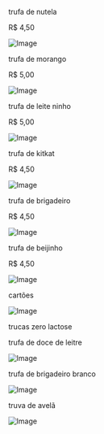 trufa de nutela

R$ 4,50

![Image](https://user-images.githubusercontent.com/118744121/203400873-572319e3-48c2-43be-a917-3f2b1a82f6df.png)

trufa de morango

R$ 5,00

![Image](https://user-images.githubusercontent.com/118744121/203401397-d98267e6-aeac-4a91-820d-cb1ae5dd7f7e.png)



trufa de leite ninho

R$ 5,00

![Image](https://user-images.githubusercontent.com/118744121/203402180-c7dbf297-e491-4ac4-8299-2afc89870bd7.png)

trufa de kitkat

R$ 4,50

![Image](https://user-images.githubusercontent.com/118744121/203402354-59c9854b-587e-4c06-a30a-68b0cab14a60.png)

trufa de brigadeiro

R$ 4,50

![Image](https://user-images.githubusercontent.com/118744121/203402651-636ef565-6cf5-4477-adfa-20c33698f288.png)

trufa de beijinho

R$ 4,50

![Image](https://user-images.githubusercontent.com/118744121/203403090-c9ea64cd-5fb3-4d89-9dd8-35fc0f23e8bf.png)

cartões

![Image](https://user-images.githubusercontent.com/118744121/204632964-96befd6b-8d64-48a6-ba63-807ae00c5e3c.png)



trucas  zero lactose



trufa de doce de leitre


![Image](https://user-images.githubusercontent.com/118744121/204635053-49d08c66-d9ee-4495-a3c4-4773a7518db3.png)


trufa de brigadeiro branco


![Image](https://user-images.githubusercontent.com/118744121/205967715-de49f68c-4e06-4ee9-8800-2487bee0eeaa.png)


truva de  avelã


![Image](https://user-images.githubusercontent.com/118744121/205968093-2a81c5f2-08a0-446e-b8f6-0902f182d254.png)








